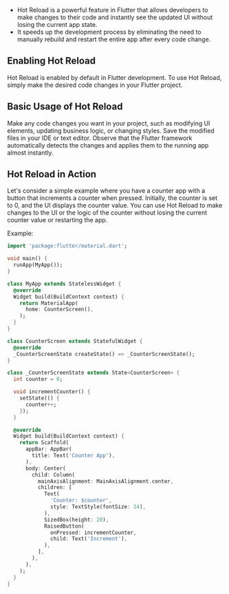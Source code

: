 - Hot Reload is a powerful feature in Flutter that allows developers to make changes to their code and instantly see the updated UI without losing the current app state.
- It speeds up the development process by eliminating the need to manually rebuild and restart the entire app after every code change.

## Enabling Hot Reload

Hot Reload is enabled by default in Flutter development.
To use Hot Reload, simply make the desired code changes in your Flutter project.

## Basic Usage of Hot Reload

Make any code changes you want in your project, such as modifying UI elements, updating business logic, or changing styles.
Save the modified files in your IDE or text editor.
Observe that the Flutter framework automatically detects the changes and applies them to the running app almost instantly.

## Hot Reload in Action

Let's consider a simple example where you have a counter app with a button that increments a counter when pressed.
Initially, the counter is set to 0, and the UI displays the counter value.
You can use Hot Reload to make changes to the UI or the logic of the counter without losing the current counter value or restarting the app.

Example:
```dart
import 'package:flutter/material.dart';

void main() {
  runApp(MyApp());
}

class MyApp extends StatelessWidget {
  @override
  Widget build(BuildContext context) {
    return MaterialApp(
      home: CounterScreen(),
    );
  }
}

class CounterScreen extends StatefulWidget {
  @override
  _CounterScreenState createState() => _CounterScreenState();
}

class _CounterScreenState extends State<CounterScreen> {
  int counter = 0;

  void incrementCounter() {
    setState(() {
      counter++;
    });
  }

  @override
  Widget build(BuildContext context) {
    return Scaffold(
      appBar: AppBar(
        title: Text('Counter App'),
      ),
      body: Center(
        child: Column(
          mainAxisAlignment: MainAxisAlignment.center,
          children: [
            Text(
              'Counter: $counter',
              style: TextStyle(fontSize: 24),
            ),
            SizedBox(height: 20),
            RaisedButton(
              onPressed: incrementCounter,
              child: Text('Increment'),
            ),
          ],
        ),
      ),
    );
  }
}

```